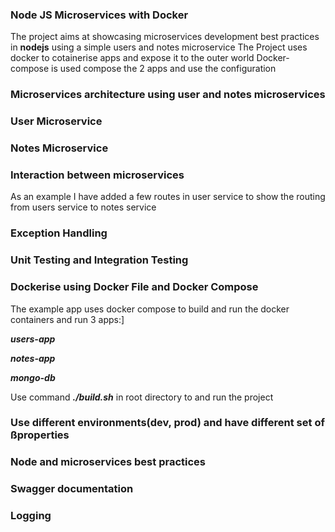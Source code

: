 ### Node JS Microservices with Docker
The project aims at showcasing microservices development best practices in **nodejs** using a simple users and notes microservice
The Project uses docker to cotainerise apps and expose it to the outer world
Docker-compose is used compose the 2 apps and use the configuration

### Microservices architecture using user and notes microservices

### User Microservice

### Notes Microservice

### Interaction between microservices
As an example I have added a few routes in user service to show the routing from users service to notes service

### Exception Handling

### Unit Testing and Integration Testing

### Dockerise using Docker File and Docker Compose
The example app uses docker compose to build and run the docker containers and run 3 apps:]

***users-app***

***notes-app***

***mongo-db***

Use command ***./build.sh*** in root directory to and run the project


### Use different environments(dev, prod) and have different set of ßproperties

### Node and microservices best practices

### Swagger documentation

### Logging
